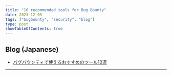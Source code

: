 ```yaml
---
title: "10 recommended tools for Bug Bounty"
date: 2023-12-05
tags: ["bugbounty", "security", "blog"]
type: post
showTableOfContents: true
---
```


## Blog (Japanese)
- [バグバウンティで使えるおすすめのツール10選](https://scgajge12.hatenablog.com/entry/bugbounty_tools)

---

